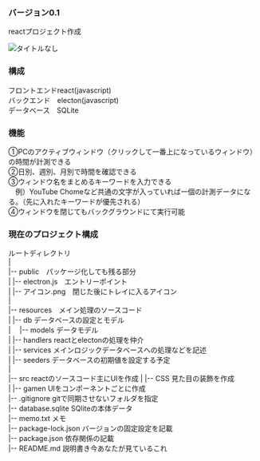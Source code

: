 ### バージョン0.1
reactプロジェクト作成

![タイトルなし](https://github.com/user-attachments/assets/99652c0f-d8a4-4bd0-bdfa-56e36244664b)

### 構成
フロントエンドreact(javascript)  
バックエンド　electon(javascript)  
データベース　SQLite  

### 機能
①PCのアクティブウィンドウ（クリックして一番上になっているウィンドウ）の時間が計測できる  
②日別、週別、月別で時間を確認できる  
③ウィンドウ名をまとめるキーワードを入力できる  
　例）YouTube Chomeなど共通の文字が入っていれば一個の計測データになる。（先に入れたキーワードが優先される）  
④ウィンドウを閉じてもバックグラウンドにて実行可能  



### 現在のプロジェクト構成
ルートディレクトリ  
|  
|-- public　パッケージ化しても残る部分  
|   |-- electron.js　エントリーポイント  
|   |-- アイコン.png　閉じた後にトレイに入るアイコン  
|  
|-- resources　メイン処理のソースコード  
|   |-- db データベースの設定とモデル  
|     　|-- models データモデル  
|   |-- handlers reactとelectonの処理を仲介   
|   |-- services メインロジックデータベースへの処理などを記述  
|   |-- seeders データベースの初期値を設定する予定   
|  
|-- src reactのソースコード主にUIを作成
|   |-- CSS 見た目の装飾を作成  
|   |-- gamen UIをコンポーネントごとに作成  
|-- .gitignore gitで同期させないフォルダを指定  
|-- database.sqlite SQliteの本体データ  
|-- memo.txt  メモ  
|-- package-lock.json バージョンの固定設定を記載  
|-- package.json 依存関係の記載   
|-- README.md 説明書き今あなたが見ているこれ    
